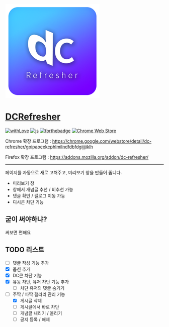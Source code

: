 ![DC Refresher](https://github.com/So-chiru/DCRefresher/raw/master/icns/dc_ref.png)

# [DCRefresher](https://chrome.google.com/webstore/detail/dc-refresher/gpipaoeekcphlmilndfdbfdgijjjiklh)

[![withLove](https://forthebadge.com/images/badges/built-with-love.svg)](https://sochiru.pw)
[![js](https://forthebadge.com/images/badges/made-with-javascript.svg)](https://www.javascript.com)
[![forthebadge](https://forthebadge.com/images/badges/designed-in-ms-paint.svg)](https://forthebadge.com)
[![Chrome Web Store](https://img.shields.io/chrome-web-store/users/gpipaoeekcphlmilndfdbfdgijjjiklh.svg?style=for-the-badge)](https://chrome.google.com/webstore/detail/dc-refresher/gpipaoeekcphlmilndfdbfdgijjjiklh)

Chrome 확장 프로그램 : https://chrome.google.com/webstore/detail/dc-refresher/gpipaoeekcphlmilndfdbfdgijjjiklh

Firefox 확장 프로그램 : https://addons.mozilla.org/addon/dc-refresher/

<hr>

페이지를 자동으로 새로 고쳐주고, 미리보기 창을 만들어 줍니다.

- 미리보기 창
- 창에서 개념글 추천 / 비추천 가능
- 댓글 확인 / 갤로그 이동 가능
- 디시콘 차단 기능

## 굳이 써야하냐?

써보면 편해요

## TODO 리스트

- [ ] 댓글 작성 기능 추가
- [x] 옵션 추가
- [x] DC콘 차단 기능
- [x] 유동 차단, 유저 차단 기능 추가
  - [ ] 차단 유저의 댓글 숨기기
- [ ] 주딱 / 파딱 갤러리 관리 기능
  - [x] 게시글 삭제
  - [ ] 게시글에서 바로 차단
  - [ ] 개념글 내리기 / 올리기
  - [ ] 공지 등록 / 해제
